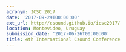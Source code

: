 ```yaml
---
acronym: ICSC 2017
date: '2017-09-29T00:00:00'
ext_url: http://csound.github.io/icsc2017/
location: Montevideo, Uruguay
submission_date: '2017-06-26T00:00:00'
title: 4th International Csound Conference
---
```

